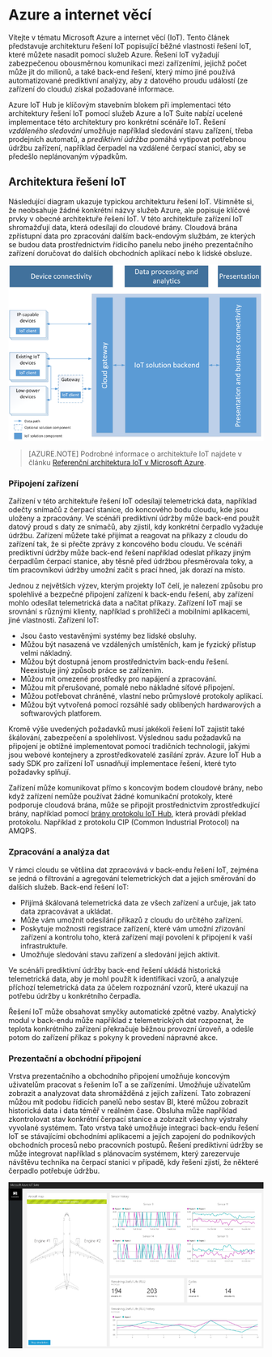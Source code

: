 # Azure a internet věcí

Vítejte v tématu Microsoft Azure a internet věcí (IoT). Tento článek představuje architekturu řešení IoT popisující běžné vlastnosti řešení IoT, které můžete nasadit pomocí služeb Azure. Řešení IoT vyžadují zabezpečenou obousměrnou komunikaci mezi zařízeními, jejichž počet může jít do milionů, a také back-end řešení, který mimo jiné používá automatizované prediktivní analýzy, aby z datového proudu událostí (ze zařízení do cloudu) získal požadované informace.

Azure IoT Hub je klíčovým stavebním blokem při implementaci této architektury řešení IoT pomocí služeb Azure a IoT Suite nabízí ucelené implementace této architektury pro konkrétní scénáře IoT. Řešení *vzdáleného sledování* umožňuje například sledování stavu zařízení, třeba prodejních automatů, a *prediktivní údržba* pomáhá vytipovat potřebnou údržbu zařízení, například čerpadel na vzdálené čerpací stanici, aby se předešlo neplánovaným výpadkům.

## Architektura řešení IoT

Následující diagram ukazuje typickou architekturu řešení IoT. Všimněte si, že neobsahuje žádné konkrétní názvy služeb Azure, ale popisuje klíčové prvky v obecné architektuře řešení IoT. V této architektuře zařízení IoT shromažďují data, která odesílají do cloudové brány. Cloudová brána zpřístupní data pro zpracování dalším back-endovým službám, ze kterých se budou data prostřednictvím řídicího panelu nebo jiného prezentačního zařízení doručovat do dalších obchodních aplikací nebo k lidské obsluze.

![Architektura řešení IoT][img-solution-architecture]

> [AZURE.NOTE] Podrobné informace o architektuře IoT najdete v článku [Referenční architektura IoT v Microsoft Azure][lnk-refarch].

### Připojení zařízení

Zařízení v této architektuře řešení IoT odesílají telemetrická data, například odečty snímačů z čerpací stanice, do koncového bodu cloudu, kde jsou uloženy a zpracovány. Ve scénáři prediktivní údržby může back-end použít datový proud s daty ze snímačů, aby zjistil, kdy konkrétní čerpadlo vyžaduje údržbu. Zařízení můžete také přijímat a reagovat na příkazy z cloudu do zařízení tak, že si přečte zprávy z koncového bodu cloudu. Ve scénáři prediktivní údržby může back-end řešení například odeslat příkazy jiným čerpadlům čerpací stanice, aby těsně před údržbou přesměrovala toky, a tím pracovníkovi údržby umožní začít s prací hned, jak dorazí na místo.

Jednou z největších výzev, kterým projekty IoT čelí, je nalezení způsobu pro spolehlivé a bezpečné připojení zařízení k back-endu řešení, aby zařízení mohlo odesílat telemetrická data a načítat příkazy. Zařízení IoT mají se srovnání s různými klienty, například s prohlížeči a mobilními aplikacemi, jiné vlastnosti. Zařízení IoT:

- Jsou často vestavěnými systémy bez lidské obsluhy.
- Můžou být nasazená ve vzdálených umístěních, kam je fyzický přístup velmi nákladný.
- Můžou být dostupná jenom prostřednictvím back-endu řešení. Neexistuje jiný způsob práce se zařízením.
- Můžou mít omezené prostředky pro napájení a zpracování.
- Můžou mít přerušované, pomalé nebo nákladné síťové připojení.
- Můžou potřebovat chráněné, vlastní nebo průmyslové protokoly aplikací.
- Můžou být vytvořená pomocí rozsáhlé sady oblíbených hardwarových a softwarových platforem.

Kromě výše uvedených požadavků musí jakékoli řešení IoT zajistit také škálování, zabezpečení a spolehlivost. Výslednou sadu požadavků na připojení je obtížné implementovat pomocí tradičních technologií, jakými jsou webové kontejnery a zprostředkovatelé zasílání zpráv. Azure IoT Hub a sady SDK pro zařízení IoT usnadňují implementace řešení, které tyto požadavky splňují.

Zařízení může komunikovat přímo s koncovým bodem cloudové brány, nebo když zařízení nemůže používat žádné komunikační protokoly, které podporuje cloudová brána, může se připojit prostřednictvím zprostředkující brány, například pomocí [brány protokolu IoT Hub][lnk-protocol-gateway], která provádí překlad protokolu. Například z protokolu CIP (Common Industrial Protocol) na AMQPS.

### Zpracování a analýza dat

V rámci cloudu se většina dat zpracovává v back-endu řešení IoT, zejména se jedná o filtrování a agregování telemetrických dat a jejich směrování do dalších služeb. Back-end řešení IoT:

- Přijímá škálovaná telemetrická data ze všech zařízení a určuje, jak tato data zpracovávat a ukládat. 
- Může vám umožnit odesílání příkazů z cloudu do určitého zařízení.
- Poskytuje možnosti registrace zařízení, které vám umožní zřizování zařízení a kontrolu toho, která zařízení mají povolení k připojení k vaší infrastruktuře.
- Umožňuje sledování stavu zařízení a sledování jejich aktivit.

Ve scénáři prediktivní údržby back-end řešení ukládá historická telemetrická data, aby je mohl použít k identifikaci vzorů, a analyzuje příchozí telemetrická data za účelem rozpoznání vzorů, které ukazují na potřebu údržby u konkrétního čerpadla.

Řešení IoT může obsahovat smyčky automatické zpětné vazby. Analytický modul v back-endu může například z telemetrických dat rozpoznat, že teplota konkrétního zařízení překračuje běžnou provozní úroveň, a odešle potom do zařízení příkaz s pokyny k provedení nápravné akce.

### Prezentační a obchodní připojení

Vrstva prezentačního a obchodního připojení umožňuje koncovým uživatelům pracovat s řešením IoT a se zařízeními. Umožňuje uživatelům zobrazit a analyzovat data shromážděná z jejich zařízení. Tato zobrazení můžou mít podobu řídicích panelů nebo sestav BI, které můžou zobrazit historická data i data téměř v reálném čase. Obsluha může například zkontrolovat stav konkrétní čerpací stanice a zobrazit všechny výstrahy vyvolané systémem. Tato vrstva také umožňuje integraci back-endu řešení IoT se stávajícími obchodními aplikacemi a jejich zapojení do podnikových obchodních procesů nebo pracovních postupů. Řešení prediktivní údržby se může integrovat například s plánovacím systémem, který zarezervuje návštěvu technika na čerpací stanici v případě, kdy řešení zjistí, že některé čerpadlo potřebuje údržbu.

![Řídicí panel řešení IoT][img-dashboard]

[img-solution-architecture]: ./media/iot-azure-and-iot/iot-reference-architecture.png
[img-dashboard]: ./media/iot-azure-and-iot/iot-suite.png

[lnk-machinelearning]: http://azure.microsoft.com/documentation/services/machine-learning/
[Azure IoT Suite]: http://azure.microsoft.com/solutions/iot
[lnk-protocol-gateway]:  ../articles/iot-hub/iot-hub-protocol-gateway.md
[lnk-refarch]: http://download.microsoft.com/download/A/4/D/A4DAD253-BC21-41D3-B9D9-87D2AE6F0719/Microsoft_Azure_IoT_Reference_Architecture.pdf



<!--HONumber=Aug16_HO4-->


